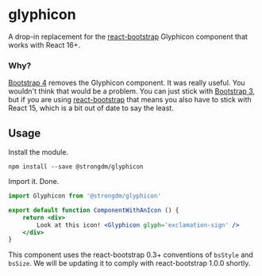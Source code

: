 # glyphicon

A drop-in replacement for the [react-bootstrap](https://react-bootstrap.github.io) Glyphicon component that works with React 16+.

### Why?

[Bootstrap 4](https://getbootstrap.com) removes the Glyphicon component. It was really useful. You wouldn't think that would be a problem. You can just stick with [Bootstrap 3](https://getbootstrap.com/docs/3.4/), but if you are using [react-bootstrap](https://react-bootstrap.github.io) that means you also have to stick with React 15, which is a bit out of date to say the least.

## Usage

Install the module.

```
npm install --save @strongdm/glyphicon
```

Import it. Done.

```jsx
import Glyphicon from '@strongdm/glyphicon'

export default function ComponentWithAnIcon () {
    return <div>
        Look at this icon! <Glyphicon glyph='exclamation-sign' />
    </div>
}
```

This component uses the react-bootstrap 0.3+ conventions of `bsStyle` and `bsSize`. We will be updating it to comply with react-bootstrap 1.0.0 shortly.